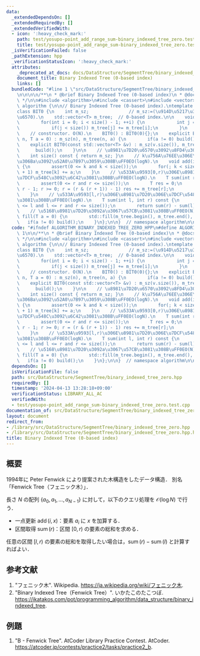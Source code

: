 ```yaml
---
data:
  _extendedDependsOn: []
  _extendedRequiredBy: []
  _extendedVerifiedWith:
  - icon: ':heavy_check_mark:'
    path: test/yosupo-point_add_range_sum-binary_indexed_tree_zero.test.cpp
    title: test/yosupo-point_add_range_sum-binary_indexed_tree_zero.test.cpp
  _isVerificationFailed: false
  _pathExtension: hpp
  _verificationStatusIcon: ':heavy_check_mark:'
  attributes:
    _deprecated_at_docs: docs/DataStructure/SegmentTree/binary_indexed_tree_zero.md
    document_title: Binary Indexed Tree (0-based index)
    links: []
  bundledCode: "#line 1 \"src/DataStructure/SegmentTree/binary_indexed_tree_zero.hpp\"\
    \n\n\n\n/**\n * @brief Binary Indexed Tree (0-based index)\n * @docs docs/DataStructure/SegmentTree/binary_indexed_tree_zero.md\n\
    \ */\n\n#include <algorithm>\n#include <cassert>\n#include <vector>\n\nnamespace\
    \ algorithm {\n\n// Binary Indexed Tree (0-based index).\ntemplate <typename T>\n\
    class BIT0 {\n    int m_sz;               // m_sz:=(\u914D\u5217\u306E\u8981\u7D20\
    \u6570).\n    std::vector<T> m_tree;  // 0-based index.\n\n    void build() {\n\
    \        for(int i = 0; i < size() - 1; ++i) {\n            int j = i | (i + 1);\n\
    \            if(j < size()) m_tree[j] += m_tree[i];\n        }\n    }\n\npublic:\n\
    \    // constructor. O(N).\n    BIT0() : BIT0(0){};\n    explicit BIT0(size_t\
    \ n, T a = 0) : m_sz(n), m_tree(n, a) {\n        if(a != 0) build();\n    }\n\
    \    explicit BIT0(const std::vector<T> &v) : m_sz(v.size()), m_tree(v) {\n  \
    \      build();\n    }\n\n    // \u8981\u7D20\u6570\u3092\u8FD4\u3059\uFF0E\n\
    \    int size() const { return m_sz; }\n    // k\u756A\u76EE\u306E\u8981\u7D20\
    \u306Ba\u3092\u52A0\u7B97\u3059\u308B\uFF0EO(logN).\n    void add(int k, T a)\
    \ {\n        assert(0 <= k and k < size());\n        for(; k < size(); k |= k\
    \ + 1) m_tree[k] += a;\n    }\n    // \u533A\u9593[0,r)\u306E\u8981\u7D20\u306E\
    \u7DCF\u548C\u3092\u6C42\u3081\u308B\uFF0EO(logN).\n    T sum(int r) const {\n\
    \        assert(0 <= r and r <= size());\n        T res = 0;\n        for(r =\
    \ r - 1; r >= 0; r = (r & (r + 1)) - 1) res += m_tree[r];\n        return res;\n\
    \    }\n    // \u533A\u9593[l,r)\u306E\u8981\u7D20\u306E\u7DCF\u548C\u3092\u6C42\
    \u3081\u308B\uFF0EO(logN).\n    T sum(int l, int r) const {\n        assert(0\
    \ <= l and l <= r and r <= size());\n        return sum(r) - sum(l);\n    }\n\
    \    // \u5168\u8981\u7D20\u3092a\u3067\u57CB\u3081\u308B\uFF0EO(N).\n    void\
    \ fill(T a = 0) {\n        std::fill(m_tree.begin(), m_tree.end(), a);\n     \
    \   if(a != 0) build();\n    }\n};\n\n}  // namespace algorithm\n\n\n"
  code: "#ifndef ALGORITHM_BINARY_INDEXED_TREE_ZERO_HPP\n#define ALGORITHM_BINARY_INDEXED_TREE_ZERO_HPP\
    \ 1\n\n/**\n * @brief Binary Indexed Tree (0-based index)\n * @docs docs/DataStructure/SegmentTree/binary_indexed_tree_zero.md\n\
    \ */\n\n#include <algorithm>\n#include <cassert>\n#include <vector>\n\nnamespace\
    \ algorithm {\n\n// Binary Indexed Tree (0-based index).\ntemplate <typename T>\n\
    class BIT0 {\n    int m_sz;               // m_sz:=(\u914D\u5217\u306E\u8981\u7D20\
    \u6570).\n    std::vector<T> m_tree;  // 0-based index.\n\n    void build() {\n\
    \        for(int i = 0; i < size() - 1; ++i) {\n            int j = i | (i + 1);\n\
    \            if(j < size()) m_tree[j] += m_tree[i];\n        }\n    }\n\npublic:\n\
    \    // constructor. O(N).\n    BIT0() : BIT0(0){};\n    explicit BIT0(size_t\
    \ n, T a = 0) : m_sz(n), m_tree(n, a) {\n        if(a != 0) build();\n    }\n\
    \    explicit BIT0(const std::vector<T> &v) : m_sz(v.size()), m_tree(v) {\n  \
    \      build();\n    }\n\n    // \u8981\u7D20\u6570\u3092\u8FD4\u3059\uFF0E\n\
    \    int size() const { return m_sz; }\n    // k\u756A\u76EE\u306E\u8981\u7D20\
    \u306Ba\u3092\u52A0\u7B97\u3059\u308B\uFF0EO(logN).\n    void add(int k, T a)\
    \ {\n        assert(0 <= k and k < size());\n        for(; k < size(); k |= k\
    \ + 1) m_tree[k] += a;\n    }\n    // \u533A\u9593[0,r)\u306E\u8981\u7D20\u306E\
    \u7DCF\u548C\u3092\u6C42\u3081\u308B\uFF0EO(logN).\n    T sum(int r) const {\n\
    \        assert(0 <= r and r <= size());\n        T res = 0;\n        for(r =\
    \ r - 1; r >= 0; r = (r & (r + 1)) - 1) res += m_tree[r];\n        return res;\n\
    \    }\n    // \u533A\u9593[l,r)\u306E\u8981\u7D20\u306E\u7DCF\u548C\u3092\u6C42\
    \u3081\u308B\uFF0EO(logN).\n    T sum(int l, int r) const {\n        assert(0\
    \ <= l and l <= r and r <= size());\n        return sum(r) - sum(l);\n    }\n\
    \    // \u5168\u8981\u7D20\u3092a\u3067\u57CB\u3081\u308B\uFF0EO(N).\n    void\
    \ fill(T a = 0) {\n        std::fill(m_tree.begin(), m_tree.end(), a);\n     \
    \   if(a != 0) build();\n    }\n};\n\n}  // namespace algorithm\n\n#endif\n"
  dependsOn: []
  isVerificationFile: false
  path: src/DataStructure/SegmentTree/binary_indexed_tree_zero.hpp
  requiredBy: []
  timestamp: '2024-04-13 13:28:18+09:00'
  verificationStatus: LIBRARY_ALL_AC
  verifiedWith:
  - test/yosupo-point_add_range_sum-binary_indexed_tree_zero.test.cpp
documentation_of: src/DataStructure/SegmentTree/binary_indexed_tree_zero.hpp
layout: document
redirect_from:
- /library/src/DataStructure/SegmentTree/binary_indexed_tree_zero.hpp
- /library/src/DataStructure/SegmentTree/binary_indexed_tree_zero.hpp.html
title: Binary Indexed Tree (0-based index)
---
```

## 概要

1994年に Peter Fenwick により提案された木構造をしたデータ構造．
別名「Fenwick Tree（フェニック木）」．

長さ $N$ の配列 $\{a_0, a_1, \ldots, a_{N-1}\}$ に対して，以下のクエリ処理を $\mathcal{O}(\log N)$ で行う．

- 一点更新 $\operatorname{add}(i,x)$：要素 $a_i$ に $x$ を加算する．
- 区間取得 $\operatorname{sum}(r)$：区間 $[0,r)$ の要素の総和を求める．

任意の区間 $[l,r)$ の要素の総和を取得したい場合は，$\operatorname{sum}(r)-\operatorname{sum}(l)$ と計算すればよい．


## 参考文献

1. "フェニック木". Wikipedia. <https://ja.wikipedia.org/wiki/フェニック木>.
1. "Binary Indexed Tree（Fenwick Tree）". いかたこのたこつぼ. <https://ikatakos.com/pot/programming_algorithm/data_structure/binary_indexed_tree>.


## 例題

1. "B - Fenwick Tree". AtCoder Library Practice Contest. AtCoder. <https://atcoder.jp/contests/practice2/tasks/practice2_b>.
